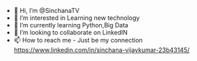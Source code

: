 - 👋 Hi, I’m @SinchanaTV
- 👀 I’m interested in Learning new technology
- 🌱 I’m currently learning Python,Big Data
- 💞️ I’m looking to collaborate on LinkedIN
- 📫 How to reach me - Just be my connection https://www.linkedin.com/in/sinchana-vijaykumar-23b43145/

<!---
SinchanaTV/SinchanaTV is a ✨ special ✨ repository because its `README.md` (this file) appears on your GitHub profile.
You can click the Preview link to take a look at your changes.
--->
